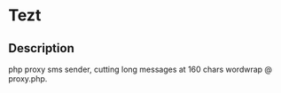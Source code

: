 # Tezt

## Description

php proxy sms sender, cutting long messages at 160 chars wordwrap @ proxy.php.
